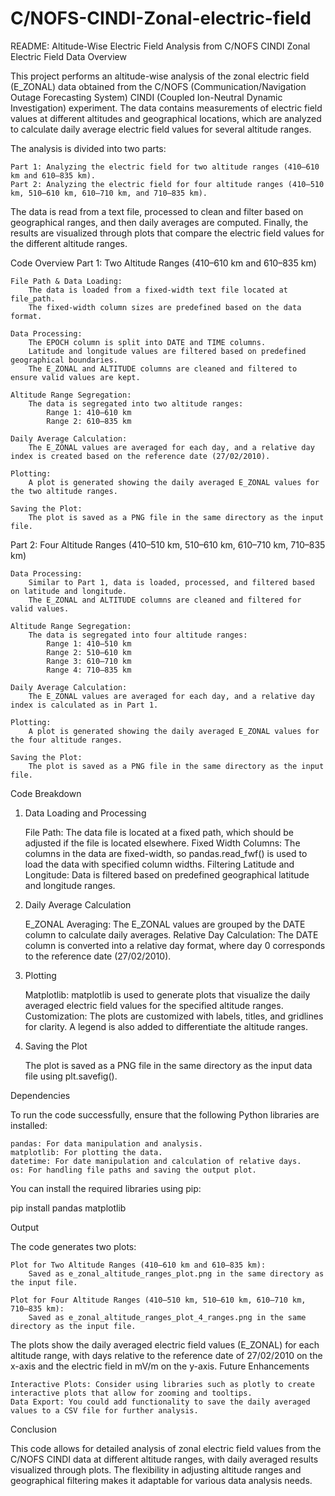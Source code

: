 # C/NOFS-CINDI-Zonal-electric-field
README: Altitude-Wise Electric Field Analysis from C/NOFS CINDI Zonal Electric Field Data
Overview

This project performs an altitude-wise analysis of the zonal electric field (E_ZONAL) data obtained from the C/NOFS (Communication/Navigation Outage Forecasting System) 
CINDI (Coupled Ion-Neutral Dynamic Investigation) experiment. The data contains measurements of electric field values at different altitudes and geographical locations, 
which are analyzed to calculate daily average electric field values for several altitude ranges.

The analysis is divided into two parts:

    Part 1: Analyzing the electric field for two altitude ranges (410–610 km and 610–835 km).
    Part 2: Analyzing the electric field for four altitude ranges (410–510 km, 510–610 km, 610–710 km, and 710–835 km).

The data is read from a text file, processed to clean and filter based on geographical ranges, and then daily averages are computed. 
Finally, the results are visualized through plots that compare the electric field values for the different altitude ranges.

Code Overview
Part 1: Two Altitude Ranges (410–610 km and 610–835 km)

    File Path & Data Loading:
        The data is loaded from a fixed-width text file located at file_path.
        The fixed-width column sizes are predefined based on the data format.

    Data Processing:
        The EPOCH column is split into DATE and TIME columns.
        Latitude and longitude values are filtered based on predefined geographical boundaries.
        The E_ZONAL and ALTITUDE columns are cleaned and filtered to ensure valid values are kept.

    Altitude Range Segregation:
        The data is segregated into two altitude ranges:
            Range 1: 410–610 km
            Range 2: 610–835 km

    Daily Average Calculation:
        The E_ZONAL values are averaged for each day, and a relative day index is created based on the reference date (27/02/2010).

    Plotting:
        A plot is generated showing the daily averaged E_ZONAL values for the two altitude ranges.

    Saving the Plot:
        The plot is saved as a PNG file in the same directory as the input file.

Part 2: Four Altitude Ranges (410–510 km, 510–610 km, 610–710 km, 710–835 km)

    Data Processing:
        Similar to Part 1, data is loaded, processed, and filtered based on latitude and longitude.
        The E_ZONAL and ALTITUDE columns are cleaned and filtered for valid values.

    Altitude Range Segregation:
        The data is segregated into four altitude ranges:
            Range 1: 410–510 km
            Range 2: 510–610 km
            Range 3: 610–710 km
            Range 4: 710–835 km

    Daily Average Calculation:
        The E_ZONAL values are averaged for each day, and a relative day index is calculated as in Part 1.

    Plotting:
        A plot is generated showing the daily averaged E_ZONAL values for the four altitude ranges.

    Saving the Plot:
        The plot is saved as a PNG file in the same directory as the input file.

Code Breakdown
1. Data Loading and Processing

    File Path: The data file is located at a fixed path, which should be adjusted if the file is located elsewhere.
    Fixed Width Columns: The columns in the data are fixed-width, so pandas.read_fwf() is used to load the data with specified column widths.
    Filtering Latitude and Longitude: Data is filtered based on predefined geographical latitude and longitude ranges.

2. Daily Average Calculation

    E_ZONAL Averaging: The E_ZONAL values are grouped by the DATE column to calculate daily averages.
    Relative Day Calculation: The DATE column is converted into a relative day format, where day 0 corresponds to the reference date (27/02/2010).

3. Plotting

    Matplotlib: matplotlib is used to generate plots that visualize the daily averaged electric field values for the specified altitude ranges.
    Customization: The plots are customized with labels, titles, and gridlines for clarity. A legend is also added to differentiate the altitude ranges.

4. Saving the Plot

    The plot is saved as a PNG file in the same directory as the input data file using plt.savefig().

Dependencies

To run the code successfully, ensure that the following Python libraries are installed:

    pandas: For data manipulation and analysis.
    matplotlib: For plotting the data.
    datetime: For date manipulation and calculation of relative days.
    os: For handling file paths and saving the output plot.

You can install the required libraries using pip:

pip install pandas matplotlib

Output

The code generates two plots:

    Plot for Two Altitude Ranges (410–610 km and 610–835 km):
        Saved as e_zonal_altitude_ranges_plot.png in the same directory as the input file.

    Plot for Four Altitude Ranges (410–510 km, 510–610 km, 610–710 km, 710–835 km):
        Saved as e_zonal_altitude_ranges_plot_4_ranges.png in the same directory as the input file.

The plots show the daily averaged electric field values (E_ZONAL) for each altitude range, with days relative to the reference date of 27/02/2010 on the x-axis and the electric field in mV/m on the y-axis.
Future Enhancements

    Interactive Plots: Consider using libraries such as plotly to create interactive plots that allow for zooming and tooltips.
    Data Export: You could add functionality to save the daily averaged values to a CSV file for further analysis.

Conclusion

This code allows for detailed analysis of zonal electric field values from the C/NOFS CINDI data at different altitude ranges, with daily averaged results visualized through plots. The flexibility in adjusting altitude ranges and geographical filtering makes it adaptable for various data analysis needs.
